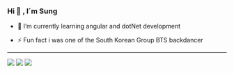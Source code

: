 ### Hi  👋 , I´m Sung

-  🌱 I’m currently learning angular and dotNet development

-  ⚡ Fun fact i was one of the South Korean Group BTS backdancer

<hr>
 <a target="_blank" href="nosungju@gmail.com" alt="Gmail" rel="noopener noreferrer">
  <img src="https://img.shields.io/badge/-Gmail-FF0000?style=flat-square&labelColor=FF0000&logo=gmail&logoColor=white&link=nosungju@gmail.com" /></a>
  
<a target="_blank" href="https://www.linkedin.com/in/sung-ju-no-5887b6163/" alt="Linkedin" rel="noopener noreferrer">
  <img src="https://img.shields.io/badge/-Linkedin-0e76a8?style=flat-square&logo=Linkedin&logoColor=white&link=https://www.linkedin.com/in/sung-ju-no-5887b6163/" /></a>
  
  <a target="_blank" href="https://www.instagram.com/nosungju/" target="_blank" alt="Instagram"  rel="noopener noreferrer">
  <img src="https://img.shields.io/badge/-Instagram-DF0174?style=flat-square&labelColor=DF0174&logo=instagram&logoColor=white&link=https://www.instagram.com/nosungju/"/></a>
<!--
**Sungjuno/Sungjuno** is a ✨ _special_ ✨ repository because its `README.md` (this file) appears on your GitHub profile.

Here are some ideas to get you started:

- 🔭 I’m currently working on ...
- 🌱 I’m currently learning ...
- 👯 I’m looking to collaborate on ...
- 🤔 I’m looking for help with ...
- 💬 Ask me about ...
- 📫 How to reach me: ...
- 😄 Pronouns: ...
- ⚡ Fun fact: ...
-->
